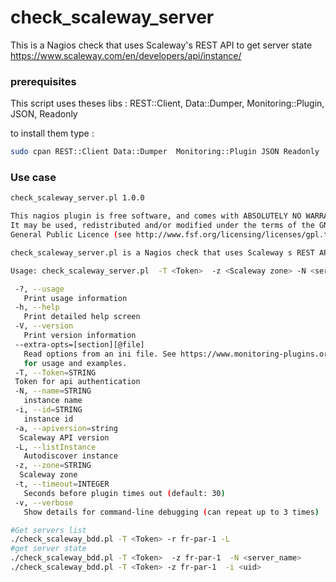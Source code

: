 # check_scaleway_server
This is a Nagios check that uses Scaleway's REST API to get server state
https://www.scaleway.com/en/developers/api/instance/
### prerequisites

This script uses theses libs : REST::Client, Data::Dumper, Monitoring::Plugin, JSON, Readonly

to install them type :

```bash
sudo cpan REST::Client Data::Dumper  Monitoring::Plugin JSON Readonly 
```

### Use case

```bash
check_scaleway_server.pl 1.0.0

This nagios plugin is free software, and comes with ABSOLUTELY NO WARRANTY.
It may be used, redistributed and/or modified under the terms of the GNU
General Public Licence (see http://www.fsf.org/licensing/licenses/gpl.txt).

check_scaleway_server.pl is a Nagios check that uses Scaleway s REST API to get server state

Usage: check_scaleway_server.pl  -T <Token>  -z <Scaleway zone> -N <server name> | -i <id>

 -?, --usage
   Print usage information
 -h, --help
   Print detailed help screen
 -V, --version
   Print version information
 --extra-opts=[section][@file]
   Read options from an ini file. See https://www.monitoring-plugins.org/doc/extra-opts.html
   for usage and examples.
 -T, --Token=STRING
 Token for api authentication
 -N, --name=STRING
   instance name
 -i, --id=STRING
   instance id
 -a, --apiversion=string
  Scaleway API version
 -L, --listInstance
   Autodiscover instance
 -z, --zone=STRING
  Scaleway zone
 -t, --timeout=INTEGER
   Seconds before plugin times out (default: 30)
 -v, --verbose
   Show details for command-line debugging (can repeat up to 3 times)
```


```bash
#Get servers list 
./check_scaleway_bdd.pl -T <Token> -r fr-par-1 -L
#get server state
./check_scaleway_bdd.pl -T <Token>  -z fr-par-1  -N <server_name>
./check_scaleway_bdd.pl -T <Token> -z fr-par-1  -i <uid>
```

